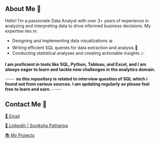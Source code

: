 ## About Me 👋

Hello! I’m a passionate Data Analyst with over 3+ years of experience in analyzing and interpreting data to drive informed business decisions. My expertise lies in:

- Designing and implementing data visualizations 📊
- Writing efficient SQL queries for data extraction and analysis 🧠
- Conducting statistical analyses and creating actionable insights 📈

**I am proficient in tools like SQL, Python, Tableau, and Excel, and I am always eager to learn and tackle new challenges in the analytics domain.**

----- **so this repository is related to interview question of SQL which i found out from various sources. I am updating regularly so please feel free to learn and earn.** -----

## Contact Me 🤝
 [📧 Email](mailto:suvikshapathariya45@gmail.com)

[🎯 LinkedIn | Suviksha Pathariya](https://www.linkedin.com/in/suviksha-pathariya/)

[📚 My Projects](https://github.com/Suvikshapathariya93?tab=repositories)
